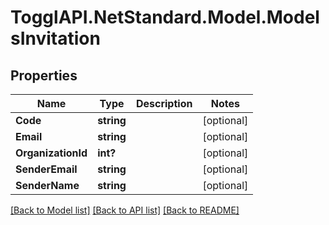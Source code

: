 # TogglAPI.NetStandard.Model.ModelsInvitation
## Properties

Name | Type | Description | Notes
------------ | ------------- | ------------- | -------------
**Code** | **string** |  | [optional] 
**Email** | **string** |  | [optional] 
**OrganizationId** | **int?** |  | [optional] 
**SenderEmail** | **string** |  | [optional] 
**SenderName** | **string** |  | [optional] 

[[Back to Model list]](../README.md#documentation-for-models) [[Back to API list]](../README.md#documentation-for-api-endpoints) [[Back to README]](../README.md)

